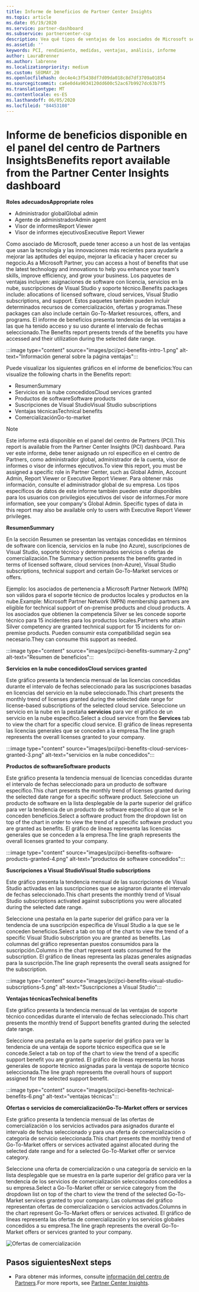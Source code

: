 ```yaml
---
title: Informe de beneficios de Partner Center Insights
ms.topic: article
ms.date: 05/19/2020
ms.service: partner-dashboard
ms.subservice: partnercenter-csp
description: Vea qué tipos de ventajas de los asociados de Microsoft se le han concedido para ayudar a crecer su negocio, mejorar la eficacia y mejorar los conocimientos del equipo.
ms.assetid: ''
keywords: PCI, rendimiento, medidas, ventajas, análisis, informe
author: LauraBrenner
ms.author: labrenne
ms.localizationpriority: medium
ms.custom: SEOMAY.20
ms.openlocfilehash: dec4e4c3f5438df7d09da018c8d7df3709a01854
ms.sourcegitcommit: ca6e0d4a9034120dd600c52ac67b9927dc63b7f5
ms.translationtype: MT
ms.contentlocale: es-ES
ms.lasthandoff: 06/05/2020
ms.locfileid: "84453108"
---
```

# <a name="benefits-report-available-from-the-partner-center-insights-dashboard"></a><span data-ttu-id="91b12-104">Informe de beneficios disponible en el panel del centro de Partners Insights</span><span class="sxs-lookup"><span data-stu-id="91b12-104">Benefits report available from the Partner Center Insights dashboard</span></span>

<span data-ttu-id="91b12-105">**Roles adecuados**</span><span class="sxs-lookup"><span data-stu-id="91b12-105">**Appropriate roles**</span></span>

- <span data-ttu-id="91b12-106">Administrador global</span><span class="sxs-lookup"><span data-stu-id="91b12-106">Global admin</span></span>
- <span data-ttu-id="91b12-107">Agente de administrador</span><span class="sxs-lookup"><span data-stu-id="91b12-107">Admin agent</span></span>
- <span data-ttu-id="91b12-108">Visor de informes</span><span class="sxs-lookup"><span data-stu-id="91b12-108">Report Viewer</span></span>
- <span data-ttu-id="91b12-109">Visor de informes ejecutivos</span><span class="sxs-lookup"><span data-stu-id="91b12-109">Executive Report Viewer</span></span>

<span data-ttu-id="91b12-110">Como asociado de Microsoft, puede tener acceso a un host de las ventajas que usan la tecnología y las innovaciones más recientes para ayudarle a mejorar las aptitudes del equipo, mejorar la eficacia y hacer crecer su negocio.</span><span class="sxs-lookup"><span data-stu-id="91b12-110">As a Microsoft Partner, you can access a host of benefits that use the latest technology and innovations to help you enhance your team's skills, improve efficiency, and grow your business.</span></span> <span data-ttu-id="91b12-111">Los paquetes de ventajas incluyen: asignaciones de software con licencia, servicios en la nube, suscripciones de Visual Studio y soporte técnico.</span><span class="sxs-lookup"><span data-stu-id="91b12-111">Benefits packages include: allocations of licensed software, cloud services, Visual Studio subscriptions, and support.</span></span> <span data-ttu-id="91b12-112">Estos paquetes también pueden incluir determinados recursos de comercialización, ofertas y programas.</span><span class="sxs-lookup"><span data-stu-id="91b12-112">These packages can also include certain Go-To-Market resources, offers, and programs.</span></span> <span data-ttu-id="91b12-113">El informe de beneficios presenta tendencias de las ventajas a las que ha tenido acceso y su uso durante el intervalo de fechas seleccionado.</span><span class="sxs-lookup"><span data-stu-id="91b12-113">The Benefits report presents trends of the benefits you have accessed and their utilization during the selected date range.</span></span>

:::image type="content" source="images/pci/pci-benefits-intro-1.png" alt-text="Información general sobre la página ventajas":::

<span data-ttu-id="91b12-115">Puede visualizar los siguientes gráficos en el informe de beneficios:</span><span class="sxs-lookup"><span data-stu-id="91b12-115">You can visualize the following charts in the Benefits report:</span></span>

- <span data-ttu-id="91b12-116">Resumen</span><span class="sxs-lookup"><span data-stu-id="91b12-116">Summary</span></span>
- <span data-ttu-id="91b12-117">Servicios en la nube concedidos</span><span class="sxs-lookup"><span data-stu-id="91b12-117">Cloud services granted</span></span>
- <span data-ttu-id="91b12-118">Productos de software</span><span class="sxs-lookup"><span data-stu-id="91b12-118">Software products</span></span>
- <span data-ttu-id="91b12-119">Suscripciones de Visual Studio</span><span class="sxs-lookup"><span data-stu-id="91b12-119">Visual Studio subscriptions</span></span>
- <span data-ttu-id="91b12-120">Ventajas técnicas</span><span class="sxs-lookup"><span data-stu-id="91b12-120">Technical benefits</span></span>
- <span data-ttu-id="91b12-121">Comercialización</span><span class="sxs-lookup"><span data-stu-id="91b12-121">Go-to-market</span></span>

 > [!NOTE]
 > <span data-ttu-id="91b12-122">Este informe está disponible en el panel del centro de Partners (PCI).</span><span class="sxs-lookup"><span data-stu-id="91b12-122">This report is available from the Partner Center Insights (PCI) dashboard.</span></span> <span data-ttu-id="91b12-123">Para ver este informe, debe tener asignado un rol específico en el centro de Partners, como administrador global, administrador de la cuenta, visor de informes o visor de informes ejecutivos.</span><span class="sxs-lookup"><span data-stu-id="91b12-123">To view this report, you must be assigned a specific role in Partner Center, such as Global Admin, Account Admin, Report Viewer or Executive Report Viewer.</span></span> <span data-ttu-id="91b12-124">Para obtener más información, consulte el administrador global de su empresa. Los tipos específicos de datos de este informe también pueden estar disponibles para los usuarios con privilegios ejecutivos del visor de informes.</span><span class="sxs-lookup"><span data-stu-id="91b12-124">For more information, see your company's Global Admin. Specific types of data in this report may also be available only to users with Executive Report Viewer privileges.</span></span>

<span data-ttu-id="91b12-125">**Resumen**</span><span class="sxs-lookup"><span data-stu-id="91b12-125">**Summary**</span></span>

<span data-ttu-id="91b12-126">En la sección Resumen se presentan las ventajas concedidas en términos de software con licencia, servicios en la nube (no Azure), suscripciones de Visual Studio, soporte técnico y determinados servicios o ofertas de comercialización.</span><span class="sxs-lookup"><span data-stu-id="91b12-126">The Summary section presents the benefits granted in terms of licensed software, cloud services (non-Azure), Visual Studio subscriptions, technical support and certain Go-To-Market services or offers.</span></span>

<span data-ttu-id="91b12-127">Ejemplo: los asociados de pertenencia a Microsoft Partner Network (MPN) son válidos para el soporte técnico de productos locales y productos en la nube.</span><span class="sxs-lookup"><span data-stu-id="91b12-127">Example: Microsoft Partner Network (MPN) membership partners are eligible for technical support of on-premise products and cloud products.</span></span> <span data-ttu-id="91b12-128">A los asociados que obtienen la competencia Silver se les concede soporte técnico para 15 incidentes para los productos locales.</span><span class="sxs-lookup"><span data-stu-id="91b12-128">Partners who attain Silver competency are granted technical support for 15 incidents for on-premise products.</span></span> <span data-ttu-id="91b12-129">Pueden consumir esta compatibilidad según sea necesario.</span><span class="sxs-lookup"><span data-stu-id="91b12-129">They can consume this support as needed.</span></span> 

:::image type="content" source="images/pci/pci-benefits-summary-2.png" alt-text="Resumen de beneficios":::

<span data-ttu-id="91b12-131">**Servicios en la nube concedidos**</span><span class="sxs-lookup"><span data-stu-id="91b12-131">**Cloud services granted**</span></span>

<span data-ttu-id="91b12-132">Este gráfico presenta la tendencia mensual de las licencias concedidas durante el intervalo de fechas seleccionado para las suscripciones basadas en licencias del servicio en la nube seleccionado.</span><span class="sxs-lookup"><span data-stu-id="91b12-132">This chart presents the monthly trend of licenses granted during the selected date range for license-based subscriptions of the selected cloud service.</span></span>
<span data-ttu-id="91b12-133">Seleccione un servicio en la nube en la pestaña **servicios** para ver el gráfico de un servicio en la nube específico.</span><span class="sxs-lookup"><span data-stu-id="91b12-133">Select a cloud service from the **Services** tab to view the chart for a specific cloud service.</span></span> <span data-ttu-id="91b12-134">El gráfico de líneas representa las licencias generales que se conceden a la empresa.</span><span class="sxs-lookup"><span data-stu-id="91b12-134">The line graph represents the overall licenses granted to your company.</span></span>

:::image type="content" source="images/pci/pci-benefits-cloud-services-granted-3.png" alt-text="servicios en la nube concedidos":::

<span data-ttu-id="91b12-136">**Productos de software**</span><span class="sxs-lookup"><span data-stu-id="91b12-136">**Software products**</span></span>

<span data-ttu-id="91b12-137">Este gráfico presenta la tendencia mensual de licencias concedidas durante el intervalo de fechas seleccionado para un producto de software específico.</span><span class="sxs-lookup"><span data-stu-id="91b12-137">This chart presents the monthly trend of licenses granted during the selected date range for a specific software product.</span></span> <span data-ttu-id="91b12-138">Seleccione un producto de software en la lista desplegable de la parte superior del gráfico para ver la tendencia de un producto de software específico al que se le conceden beneficios.</span><span class="sxs-lookup"><span data-stu-id="91b12-138">Select a software product from the dropdown list on top of the chart in order to view the trend of a specific software product you are granted as benefits.</span></span> <span data-ttu-id="91b12-139">El gráfico de líneas representa las licencias generales que se conceden a la empresa.</span><span class="sxs-lookup"><span data-stu-id="91b12-139">The line graph represents the overall licenses granted to your company.</span></span>

:::image type="content" source="images/pci/pci-benefits-software-products-granted-4.png" alt-text="productos de software concedidos":::

<span data-ttu-id="91b12-141">**Suscripciones a Visual Studio**</span><span class="sxs-lookup"><span data-stu-id="91b12-141">**Visual Studio subscriptions**</span></span>

<span data-ttu-id="91b12-142">Este gráfico presenta la tendencia mensual de las suscripciones de Visual Studio activadas en las suscripciones que se asignaron durante el intervalo de fechas seleccionado.</span><span class="sxs-lookup"><span data-stu-id="91b12-142">This chart presents the monthly trend of Visual Studio subscriptions activated against subscriptions you were allocated during the selected date range.</span></span>

<span data-ttu-id="91b12-143">Seleccione una pestaña en la parte superior del gráfico para ver la tendencia de una suscripción específica de Visual Studio a la que se le conceden beneficios.</span><span class="sxs-lookup"><span data-stu-id="91b12-143">Select a tab on top of the chart to view the trend of a specific Visual Studio subscription you are granted as benefits.</span></span> <span data-ttu-id="91b12-144">Las columnas del gráfico representan puestos consumidos para la suscripción.</span><span class="sxs-lookup"><span data-stu-id="91b12-144">Columns in the chart represent seats consumed for the subscription.</span></span> <span data-ttu-id="91b12-145">El gráfico de líneas representa las plazas generales asignadas para la suscripción.</span><span class="sxs-lookup"><span data-stu-id="91b12-145">The line graph represents the overall seats assigned for the subscription.</span></span>

:::image type="content" source="images/pci/pci-benefits-visual-studio-subscriptions-5.png" alt-text="Suscripciones a Visual Studio":::

<span data-ttu-id="91b12-147">**Ventajas técnicas**</span><span class="sxs-lookup"><span data-stu-id="91b12-147">**Technical benefits**</span></span>

<span data-ttu-id="91b12-148">Este gráfico presenta la tendencia mensual de las ventajas de soporte técnico concedidas durante el intervalo de fechas seleccionado.</span><span class="sxs-lookup"><span data-stu-id="91b12-148">This chart presents the monthly trend of Support benefits granted during the selected date range.</span></span>

<span data-ttu-id="91b12-149">Seleccione una pestaña en la parte superior del gráfico para ver la tendencia de una ventaja de soporte técnico específica que se le concede.</span><span class="sxs-lookup"><span data-stu-id="91b12-149">Select a tab on top of the chart to view the trend of a specific support benefit you are granted.</span></span> <span data-ttu-id="91b12-150">El gráfico de líneas representa las horas generales de soporte técnico asignadas para la ventaja de soporte técnico seleccionada.</span><span class="sxs-lookup"><span data-stu-id="91b12-150">The line graph represents the overall hours of support assigned for the selected support benefit.</span></span>

:::image type="content" source="images/pci/pci-benefits-technical-benefits-6.png" alt-text="ventajas técnicas":::

<span data-ttu-id="91b12-152">**Ofertas o servicios de comercialización**</span><span class="sxs-lookup"><span data-stu-id="91b12-152">**Go-To-Market offers or services**</span></span>

<span data-ttu-id="91b12-153">Este gráfico presenta la tendencia mensual de las ofertas de comercialización o los servicios activados para asignados durante el intervalo de fechas seleccionado y para una oferta de comercialización o categoría de servicio seleccionada.</span><span class="sxs-lookup"><span data-stu-id="91b12-153">This chart presents the monthly trend of Go-To-Market offers or services activated against allocated during the selected date range and for a selected Go-To-Market offer or service category.</span></span>

<span data-ttu-id="91b12-154">Seleccione una oferta de comercialización o una categoría de servicio en la lista desplegable que se muestra en la parte superior del gráfico para ver la tendencia de los servicios de comercialización seleccionados concedidos a su empresa.</span><span class="sxs-lookup"><span data-stu-id="91b12-154">Select a Go-To-Market offer or service category from the dropdown list on top of the chart to view the trend of the selected Go-To-Market services granted to your company.</span></span> <span data-ttu-id="91b12-155">Las columnas del gráfico representan ofertas de comercialización o servicios activados.</span><span class="sxs-lookup"><span data-stu-id="91b12-155">Columns in the chart represent Go-To-Market offers or services activated.</span></span> <span data-ttu-id="91b12-156">El gráfico de líneas representa las ofertas de comercialización y los servicios globales concedidos a su empresa.</span><span class="sxs-lookup"><span data-stu-id="91b12-156">The line graph represents the overall Go-To-Market offers or services granted to your company.</span></span>

![Ofertas de comercialización](images/pci/pci-benefits-go-to-market-7.png)

## <a name="next-steps"></a><span data-ttu-id="91b12-158">Pasos siguientes</span><span class="sxs-lookup"><span data-stu-id="91b12-158">Next steps</span></span>

- <span data-ttu-id="91b12-159">Para obtener más informes, consulte [información del centro de Partners](partner-center-insights.md).</span><span class="sxs-lookup"><span data-stu-id="91b12-159">For more reports, see [Partner Center Insights](partner-center-insights.md).</span></span>
